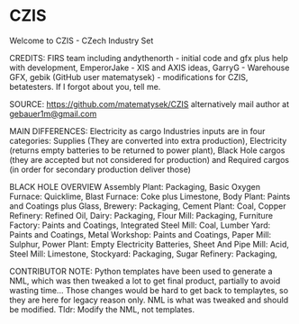# CZIS
Welcome to CZIS - CZech Industry Set

CREDITS:
FIRS team including andythenorth - initial code and gfx plus help with development,
EmperorJake - XIS and AXIS ideas,
GarryG - Warehouse GFX,
gebik (GitHub user matematysek) - modifications for CZIS,
betatesters.
If I forgot about you, tell me.

SOURCE:
https://github.com/matematysek/CZIS
alternatively mail author at gebauer1m@gmail.com

MAIN DIFFERENCES:
Electricity as cargo
Industries inputs are in four categories: Supplies (They are converted into extra production), Electricity (returns empty batteries to be returned to power plant), Black Hole cargos (they are accepted but not considered for production) and Required cargos (in order for secondary production deliver those)

BLACK HOLE OVERVIEW
Assembly Plant: Packaging,
Basic Oxygen Furnace: Quicklime,
Blast Furnace: Coke plus Limestone,
Body Plant: Paints and Coatings plus Glass,
Brewery: Packaging,
Cement Plant: Coal,
Copper Refinery: Refined Oil,
Dairy: Packaging,
Flour Mill: Packaging,
Furniture Factory: Paints and Coatings,
Integrated Steel Mill: Coal,
Lumber Yard: Paints and Coatings,
Metal Workshop: Paints and Coatings,
Paper Mill: Sulphur,
Power Plant: Empty Electricity Batteries,
Sheet And Pipe Mill: Acid,
Steel Mill: Limestone,
Stockyard: Packaging,
Sugar Refinery: Packaging,

CONTRIBUTOR NOTE:
Python templates have been used to generate a NML, which was then tweaked a lot to get final product, partially to avoid wasting time... Those changes would be hard to get back to templaytes, so they are here for legacy reason only. NML is what was tweaked and should be modified.
Tldr: Modify the NML, not templates.

